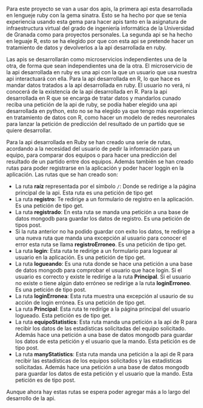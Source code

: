 Para este proyecto se van a usar dos apis, la primera api esta desarrollada en lengueje ruby con la gema sinatra. Esto se ha hecho por que se tenia experiencia usando esta gema para hacer apis tanto en la asignatura de infraestructura virtual del grado de ingeniería informática de la Universidad de Granada como para proyectos personales. La segunda api se ha hecho en leguaje R, esto se ha elegido por que con esta api se pretende hacer un tratamiento de datos y devolverlos a la api desarrollada en ruby.

Las apis se desarrollarán como microservicios independientes una de la otra, de forma que sean independientes una de la otra. El microservicio de la api desarrollada en ruby es una api con la que un usuario que usa nuestra api interactuará con ella. Para la api desarrollada en R, lo que hace es mandar datos tratados a la api desarrollada en ruby. El usuario no verá, ni conocerá de la existencia de la api desarrollada en R. Para la api desarrollada en R que se encarga de tratar datos y mandarlos cunado reciba una petición de la api de ruby, se podía haber elegido una api desarrollada en python, esto no se ha elegido ya que tengo más experiencia en tratamiento de datos con R, como hacer un modelo de redes neuronales para lanzar la petición de predicción del resultado de un partido que se quiere desarrollar.

Para la api desarrollada en Ruby se han creado una serie de rutas, acordando a la necesidad del usuario de pedir la infomración para un equipo, para comparar dos equipos o para hacer una predicción del resultado de un partido entre dos equipos. Además también se han creado rutas para poder registrarse en la aplicación y poder hacer loggin en la aplicación. Las rutas que se han creado son:

* La ruta **raíz** representada por el símbolo ```/```: Donde se redirige a la página principal de la api. Esta ruta es una petición de tipo get
* La ruta **registro**: Te redirige a un formulario de registro en la aplicación. Es una petición de tipo get.
* La ruta **registrado**: En esta ruta se manda una petición a una base de datos mongodb para guardar los datos de registro. Es una petición de tipos post.
* Si la ruta anterior no ha podido guardar con exito los datos, te redirige a una nueva ruta que manda una excepción al usuario para conocer el error esta ruta se llama **registroErroneo**. Es una petición de tipo get.
* La ruta **login**: Esta ruta te rediríge a un formulario para loguear al usuario en la aplicación. Es una petición de tipo get.
* La ruta **logueando**: Es una ruta donde se hace una petición a una base de datos mongodb para comprobar el usuario que hace login. Si el usuario es correcto y existe le rediríge a la ruta **Principal**. Si el usuario no existe o tiene algún dato erróneo se rediríge a la ruta **loginErroneo**. Es una petición de tipo post.
* La ruta **loginErronea**: Esta ruta muestra una excepción al usaurio de su acción de login errónea. Es una petición de tipo get.
* La ruta **Principal**: Esta ruta te rediríge a la página principal del usuario logueado. Esta petición es de tipo get.
* La ruta **equipoStatistics**: Esta ruta manda una petición a la api de R para recibir los datos de las estadísticas solicitadas del equipo solicitado. Además hace una petición a una base de datos mongodb para guardar los datos de esta petición y el usuario que la mando. Esta petición es de tipo post.
* La ruta **manyStatistics**: Esta ruta manda una petición a la api de R para recibir las estadísticas de los equipos solicitados y las estadísticas solicitadas. Además hace una petición a una base de datos mongodb para guardar los datos de esta petición y el usuario que la mando. Esta petición es de tipo post.

Aunque ahora hay estas rutas se espera poder agregar más a lo largo del desarrollo de la api.
